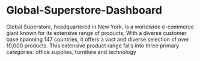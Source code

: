 # Global-Superstore-Dashboard
Global Superstore, headquartered in New York, is a worldwide e-commerce giant known for its extensive range of products, With a diverse customer base spanning 147 countries, it offers a vast and diverse selection of over 10,000 products. This extensive product range falls into three primary categories: office supplies, furniture and technology 
